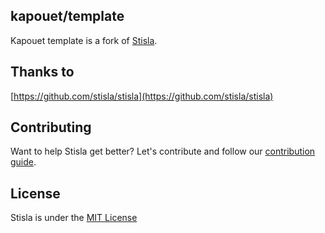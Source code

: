 ## kapouet/template
Kapouet template is a fork of [Stisla](https://github.com/stisla/stisla).

## Thanks to
[https://github.com/stisla/stisla](https://github.com/stisla/stisla)

## Contributing
Want to help Stisla get better? Let's contribute and follow our [contribution guide](https://github.com/stisla/stisla/blob/master/CONTRIBUTING.md).

## License
Stisla is under the [MIT License](LICENSE)
